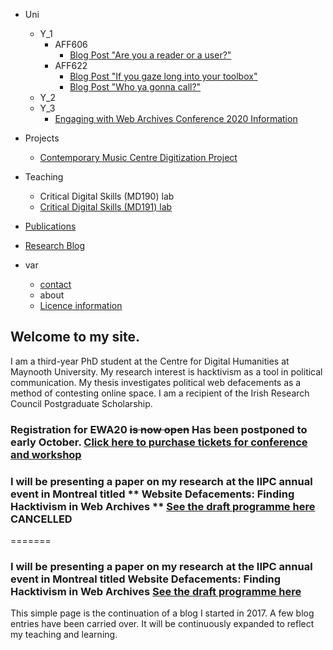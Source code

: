 - Uni
  - Y_1
    - AFF606
      - [Blog Post "Are you a reader or a user?"](/uni/y1/AFF606.md)
    - AFF622
      - [Blog Post "If you gaze long into your toolbox"](/uni/y1/Aff622_1.md)
      - [Blog Post "Who ya gonna call?"](/uni/y1/AFF622_2.md)
  - Y_2
  - Y_3
    - [Engaging with Web Archives Conference 2020 Information](/uni/y3/EWA20.md)
    
- Projects
  - [Contemporary Music Centre Digitization Project](/uni/y2/cmcproject.md)
  
- Teaching
  - Critical Digital Skills (MD190) lab
  - [Critical Digital Skills (MD191) lab](https://2020.moodle.maynoothuniversity.ie/course/view.php?id=3002)
  
- [Publications](/about/publications.md)
- [Research Blog](/research/blog.md)  
  
- var
  - [contact](/about/contact.md)
  - about
  - [Licence information](/about/licenceinfo.md)

## Welcome to my site.

I am a third-year PhD student at the Centre for Digital Humanities at Maynooth University. My research interest is hacktivism as a tool in political communication. My thesis investigates political web defacements as a method of contesting online space. I am a recipient of the Irish Research Council Postgraduate Scholarship.

### Registration for EWA20 ~~is now open~~ Has been postponed to early October. [Click here to purchase tickets for conference and workshop](https://ewaconference.com/conference-details/registration/)


### I will be presenting a paper on my research at the IIPC annual event in Montreal titled ** Website Defacements: Finding Hacktivism in Web Archives ** [See the draft programme here](http://netpreserve.org/ga2020/wac/) CANCELLED
=======
### I will be presenting a paper on my research at the IIPC annual event in Montreal titled **Website Defacements: Finding Hacktivism in Web Archives** [See the draft programme here](http://netpreserve.org/ga2020/wac/)


This simple page is the continuation of a blog I started in 2017. A few blog entries have been carried over. It will be continuously expanded to reflect my teaching and learning.
